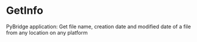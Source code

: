 # GetInfo
PyBridge application: Get file name, creation date and modified date of a file from any location on any platform
